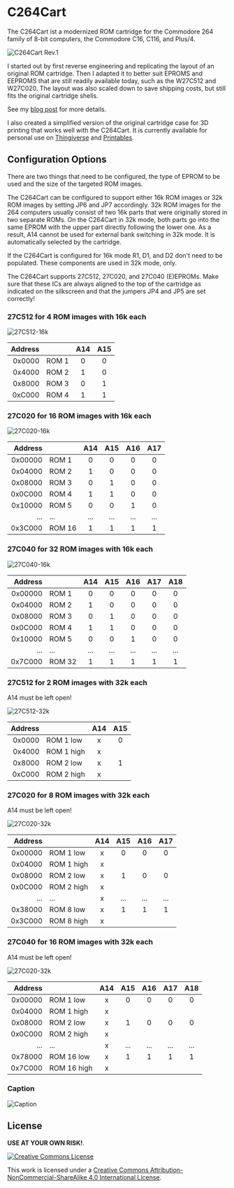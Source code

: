# C264Cart

The C264Cart ist a modernized ROM cartridge for the Commodore 264 family of 8-bit computers, the Commodore C16, C116, and Plus/4.

![C264Cart Rev.1](media/c264cart_rev1.jpg)

I started out by first reverse engineering and replicating the layout of an original ROM cartridge. Then I adapted it to better suit EPROMS and EEPROMS that are still readily  available today, such as the W27C512 and W27C020.  The layout was also scaled down to save shipping costs, but still fits the original cartridge shells.

See my [blog post](https://www.hackup.net/2023/12/making-cartridges-for-the-commodore-c16-c116-and-plus-4/) for more details.

I also created a simplified version of the original cartridge case for 3D printing that works well with the C264Cart. It is currently available for personal use on [Thingiverse](https://www.thingiverse.com/thing:6309306) and [Printables](https://www.printables.com/model/644139-commodore-264-cartridge-case-redux-for-c16-and-plu).


## Configuration Options

There are two things that need to be configured, the type of EPROM to be used and the size of the targeted ROM images. 

The C264Cart can be configured to support either 16k ROM images or 32k ROM images by setting JP6 and JP7 accordingly. 32k ROM images for the 264 computers usually consist of two 16k parts that were originally stored in two separate ROMs. On the C264Cart in 32k mode, both parts go into the same EPROM with the upper part directly following the lower one. As a result, A14 cannot be used for external bank switching in 32k mode. It is automatically selected by the cartridge.

If the C264Cart is configured for 16k mode R1, D1, and D2 don't need to be populated. These components are used in 32k mode, only.

The C264Cart supports 27C512, 27C020, and 27C040 (E)EPROMs. Make sure that these ICs are always aligned to the top of the cartridge as indicated on the silkscreen and that the jumpers JP4 and JP5 are set correctly!

### 27C512 for 4 ROM images with 16k each

![27C512-16k](media/c264-16-512.png)

| Address   |             | A14 | A15 |
|----------:|-------------|:---:|:---:|
| 0x0000    | ROM 1       |  0  |  0  |
| 0x4000    | ROM 2       |  1  |  0  |
| 0x8000    | ROM 3       |  0  |  1  |
| 0xC000    | ROM 4       |  1  |  1  |


### 27C020 for 16 ROM images with 16k each

![27C020-16k](media/c264-16-020.png)

| Address    |             | A14 | A15 | A16 | A17 |
|-----------:|-------------|:---:|:---:|:---:|:---:|
| 0x00000    | ROM 1       |  0  |  0  |  0  |  0  |
| 0x04000    | ROM 2       |  1  |  0  |  0  |  0  |
| 0x08000    | ROM 3       |  0  |  1  |  0  |  0  |
| 0x0C000    | ROM 4       |  1  |  1  |  0  |  0  |
| 0x10000    | ROM 5       |  0  |  0  |  1  |  0  |
| ...        | ...         | ... | ... | ... | ... |
| 0x3C000    | ROM 16      |  1  |  1  |  1  |  1  |


### 27C040 for 32 ROM images with 16k each

![27C040-16k](media/c264-16-040.png)

| Address    |             | A14 | A15 | A16 | A17 | A18 |
|-----------:|-------------|:---:|:---:|:---:|:---:|:---:|
| 0x00000    | ROM 1       |  0  |  0  |  0  |  0  |  0  |
| 0x04000    | ROM 2       |  1  |  0  |  0  |  0  |  0  |
| 0x08000    | ROM 3       |  0  |  1  |  0  |  0  |  0  |
| 0x0C000    | ROM 4       |  1  |  1  |  0  |  0  |  0  |
| 0x10000    | ROM 5       |  0  |  0  |  1  |  0  |  0  |
| ...        | ...         | ... | ... | ... | ... | ... |
| 0x7C000    | ROM 32      |  1  |  1  |  1  |  1  |  1  |


### 27C512 for 2 ROM images with 32k each
A14 must be left open!

![27C512-32k](media/c264-32-512.png)

| Address   |             | A14 | A15 |
|----------:|-------------|:---:|:---:|
| 0x0000    | ROM 1 low   |  x  |  0  |
| 0x4000    | ROM 1 high  |  x  |     |
| 0x8000    | ROM 2 low   |  x  |  1  |
| 0xC000    | ROM 2 high  |  x  |     |


### 27C020 for 8 ROM images with 32k each
A14 must be left open!

![27C020-32k](media/c264-32-020.png)

| Address    |             | A14 | A15 | A16 | A17 |
|-----------:|-------------|:---:|:---:|:---:|:---:|
| 0x00000    | ROM 1 low   |  x  |  0  |  0  |  0  |
| 0x04000    | ROM 1 high  |  x  |     |     |     |
| 0x08000    | ROM 2 low   |  x  |  1  |  0  |  0  |
| 0x0C000    | ROM 2 high  |  x  |     |     |     |
| ...        | ...         |  x  | ... | ... | ... |
| 0x38000    | ROM 8 low   |  x  |  1  |  1  |  1  |
| 0x3C000    | ROM 8 high  |  x  |     |     |     |


### 27C040 for 16 ROM images with 32k each
A14 must be left open!

![27C020-32k](media/c264-32-020.png)

| Address    |             | A14 | A15 | A16 | A17 | A18 |
|-----------:|-------------|:---:|:---:|:---:|:---:|:---:|
| 0x00000    | ROM 1 low   |  x  |  0  |  0  |  0  |  0  |
| 0x04000    | ROM 1 high  |  x  |     |     |     |     |
| 0x08000    | ROM 2 low   |  x  |  1  |  0  |  0  |  0  |
| 0x0C000    | ROM 2 high  |  x  |     |     |     |     |
| ...        | ...         |  x  | ... | ... | ... | ... |
| 0x78000    | ROM 16 low  |  x  |  1  |  1  |  1  |  1  |
| 0x7C000    | ROM 16 high |  x  |     |     |     |     |

### Caption

![Caption](media/caption.png)


## License

 **USE AT YOUR OWN RISK!**.

[![Creative Commons License](https://i.creativecommons.org/l/by-nc-sa/4.0/88x31.png)
](http://creativecommons.org/licenses/by-nc-sa/4.0/)

This work is licensed under a
[Creative Commons Attribution-NonCommercial-ShareAlike 4.0 International License](http://creativecommons.org/licenses/by-nc-sa/4.0/).
